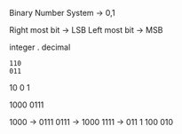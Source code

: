 
Binary Number System -> 0,1

Right most bit -> LSB
Left most bit -> MSB

integer . decimal

	110
	011
   10 0 1


1000
0111

1000 -> 0111
0111 -> 1000
	1111 -> 
011
    1
100
010
